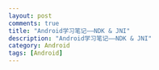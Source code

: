 ```yaml
---
layout: post
comments: true
title: "Android学习笔记——NDK & JNI"
description: "Android学习笔记——NDK & JNI"
category: Android
tags: [Android]
---
```

